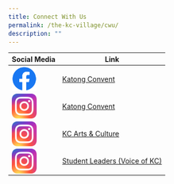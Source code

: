 ```yaml
---
title: Connect With Us
permalink: /the-kc-village/cwu/
description: ""
---
```

| Social Media | Link |
|---|---|
|<img src="/images/f_logo_RGB-Blue_72.png" style="width:50px; height:50px" align=left>| [Katong Convent](https://www.facebook.com/CHIJKatongConventSG)|
|<img src="/images/instagram-logo.png" style="width:50px; height:50px" align=left>|[Katong Convent](https://www.instagram.com/chijkatongconvent/?utm_medium=copy_link)|
|<img src="/images/instagram-logo.png" style="width:50px; height:50px" align=left>|[KC Arts & Culture](https://www.instagram.com/kcartsandculture/?utm_medium=copy_link)|
|<img src="/images/instagram-logo.png" style="width:50px; height:50px" align=left>|[Student Leaders (Voice of KC)](https://www.instagram.com/voicesofkc/?utm_medium=copy_link)|